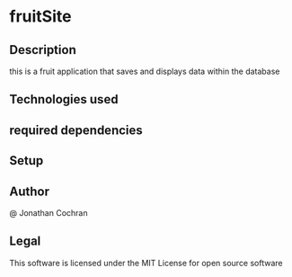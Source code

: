# fruitSite
## Description
this is a fruit application that saves and displays data within the database
## Technologies used

## required dependencies

## Setup

## Author
@ Jonathan Cochran

## Legal
This software is licensed under the MIT License for open source software
